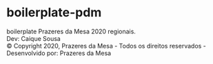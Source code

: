# boilerplate-pdm
boilerplate Prazeres da Mesa 2020 regionais.<br>
Dev: Caique Sousa <br>
© Copyright 2020, Prazeres da Mesa - Todos os direitos reservados - Desenvolvido por: Prazeres da Mesa
